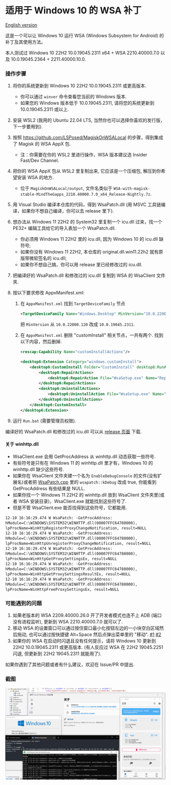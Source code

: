 # 适用于 Windows 10 的 WSA 补丁

[English version](./README.md)

这是一个可以让 Windows 10 运行 WSA (Windows Subsystem for Android) 的补丁及其使用方法。

本人测试过 Windows 10 22H2 10.0.19045.2311 x64 + WSA 2210.40000.7.0 以及 10.0.19045.2364 + 2211.40000.10.0.

### 操作步骤

1. 将你的系统更新到 Windows 10 22H2 10.0.19045.2311 或更高版本.
    - 你可以通过 `winver` 命令查看您当前的 Windows 版本.
    - 如果您的 Windows 版本低于 10.0.19045.2311, 请将您的系统更新到 10.0.19045.2311 或以上.
2. 安装 WSL2 (我用的 Ubuntu 22.04 LTS, 当然你也可以选择你喜欢的发行版，下一步要用到).
3. 按照 https://github.com/LSPosed/MagiskOnWSALocal 的步骤，得到集成了 Magisk 的 WSA AppX 包.
    - 注：你需要在你的 WSL2 里进行操作，WSA 版本建议选 Insider Fast/Dev Channel.
4. 把你的 WSA AppX 包从 WSL2 里复制出来, 它应该是一个压缩包, 解压到你希望安装 WSA 的地方.
    - 位于 `MagiskOnWSALocal/output`, 文件名类似于 `WSA-with-magisk-stable-MindTheGapps_2210.40000.7.0_x64_Release-Nightly.7z`.
5. 用 Visual Studio 编译本仓库的代码，得到 WsaPatch.dll (用 MSVC 工具链编译，如果你不想自己编译，你可以去 release 里下).
6. 想办法从 Windows 11 22H2 的 System32 里复制一个 icu.dll 过来，找一个 PE32+ 编辑工具给它的导入表加一个 WsaPatch.dll.
    - 你必须用 Windows 11 22H2 里的 icu.dll, 因为 Windows 10 的 icu.dll 缺符号;
    - 如果你没有 Windows 11 22H2, 本仓库的 original.dll.win11.22h2 就有原版带微软签名的 icu.dll;
    - 如果你不想自己搞，你可以用 release 里已经修改过的 icu.dll.
7. 把编译好的 WsaPatch.dll 和修改过的 icu.dll 复制到 WSA 的 WsaClient 文件夹.
8. 按以下要求修改 AppxManifest.xml:
    1. 在 `AppxManifest.xml` 找到 `TargetDeviceFamily` 节点
       ```xml
       <TargetDeviceFamily Name="Windows.Desktop" MinVersion="10.0.22000.120" MaxVersionTested="10.0.22000.120"/>
       ```

       把 `MinVersion` 从 `10.0.22000.120` 改成 `10.0.19045.2311`.

    2. 在 `AppxManifest.xml` 删除 "customInstall" 相关节点，一共有两个.
       找到以下内容，然后删掉.

       ```xml
       <rescap:Capability Name="customInstallActions"/>
       ```

       ```xml
       <desktop6:Extension Category="windows.customInstall">
           <desktop6:CustomInstall Folder="CustomInstall" desktop8:RunAsUser="true">
               <desktop6:RepairActions>
                   <desktop6:RepairAction File="WsaSetup.exe" Name="Repair" Arguments="repair"/>
               </desktop6:RepairActions>
               <desktop6:UninstallActions>
                   <desktop6:UninstallAction File="WsaSetup.exe" Name="Uninstall" Arguments="uninstall"/>
               </desktop6:UninstallActions>
           </desktop6:CustomInstall>
       </desktop6:Extension>
       ```

9. 运行 `Run.bat` (需要管理员权限).

编译好的 WsaPatch.dll 和修改过的 icu.dll 可以从 [release 页面](https://github.com/cinit/WSAPatch/releases) 下载.

#### 关于 winhttp.dll

- WsaClient.exe 会用 GetProcAddress 从 winhttp.dll 动态获取一些符号.
- 有些符号是只有在 Windows 11 的 winhttp.dll 里才有，Windows 10 的 winhttp.dll 缺少这些符号.
- 如果你在 WsaClient 文件夹建一个名为 `EnableDebugConsole` 的文件(没有扩展名)或者把 [WsaPatch.cpp](WsaPatch.cpp) 里的 `wsapatch::kDebug` 改成 true,
  你能看到 GetProcAddress 有些结果是 NULL.
- 如果你找一个 Windows 11 22H2 的 winhttp.dll 放到 WsaClient 文件夹里(或者 WSA 安装目录)，WsaClient.exe 就能找到这些符号了.
- 但是不管 WsaClient.exe 能否找得到这些符号，它都能用.

```text
12-10 16:16:29.474 W WsaPatch: -GetProcAddress: hModule=C:\WINDOWS\SYSTEM32\WINHTTP.dll(00007FFC64780000), lpProcName=WinHttpRegisterProxyChangeNotification, result=NULL
12-10 16:16:29.474 W WsaPatch: -GetProcAddress: hModule=C:\WINDOWS\SYSTEM32\WINHTTP.dll(00007FFC64780000), lpProcName=WinHttpUnregisterProxyChangeNotification, result=NULL
12-10 16:16:29.474 W WsaPatch: -GetProcAddress: hModule=C:\WINDOWS\SYSTEM32\WINHTTP.dll(00007FFC64780000), lpProcName=WinHttpGetProxySettingsEx, result=NULL
12-10 16:16:29.474 W WsaPatch: -GetProcAddress: hModule=C:\WINDOWS\SYSTEM32\WINHTTP.dll(00007FFC64780000), lpProcName=WinHttpGetProxySettingsResultEx, result=NULL
12-10 16:16:29.474 W WsaPatch: -GetProcAddress: hModule=C:\WINDOWS\SYSTEM32\WINHTTP.dll(00007FFC64780000), lpProcName=WinHttpFreeProxySettingsEx, result=NULL
```

### 可能遇到的问题

1. 如果老版本的 WSA 2209.40000.26.0 开了开发者模式也连不上 ADB (端口没有进程监听), 更新到 WSA 2210.40000.7.0 就可以了.
2. 移动 WSA 的设置窗口可以通过按住窗口最小化按钮左边的一小块空白区域然后拖动, 也可以通过按快捷键 Alt+Space 然后点弹出菜单里的 "移动".
   [#1](https://github.com/cinit/WSAPatch/issues/1) [#2](https://github.com/cinit/WSAPatch/issues/2)
3. 如果你的 WSA 在启动时闪退且没有任何提示，请将 Windows 10 更新到 22H2 10.0.19045.2311 或更高版本.
   (有人反应过 WSA 在 22H2 19045.2251 闪退, 但更新到 22H2 19045.2311 就能用了).

如果你遇到了其他问题或者有什么建议，欢迎在 Issue/PR 中提出.

### 截图

![screenshot](./pic/screenshot_20221202.png)
